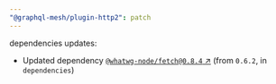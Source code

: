 ```yaml
---
"@graphql-mesh/plugin-http2": patch
---
```

dependencies updates:
  - Updated dependency [`@whatwg-node/fetch@0.8.4` ↗︎](https://www.npmjs.com/package/@whatwg-node/fetch/v/0.8.4) (from `0.6.2`, in `dependencies`)
